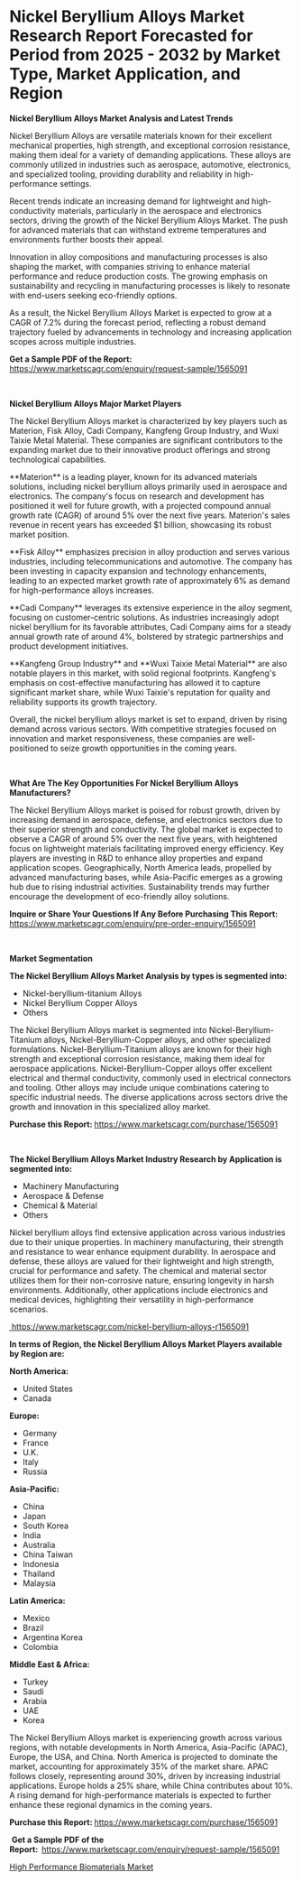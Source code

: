 <p><h1>Nickel Beryllium Alloys Market Research Report Forecasted for Period from 2025 -  2032 by Market Type, Market Application, and Region</h1></p><p><strong>Nickel Beryllium Alloys Market Analysis and Latest Trends</strong></p>
<p><p>Nickel Beryllium Alloys are versatile materials known for their excellent mechanical properties, high strength, and exceptional corrosion resistance, making them ideal for a variety of demanding applications. These alloys are commonly utilized in industries such as aerospace, automotive, electronics, and specialized tooling, providing durability and reliability in high-performance settings. </p><p>Recent trends indicate an increasing demand for lightweight and high-conductivity materials, particularly in the aerospace and electronics sectors, driving the growth of the Nickel Beryllium Alloys Market. The push for advanced materials that can withstand extreme temperatures and environments further boosts their appeal. </p><p>Innovation in alloy compositions and manufacturing processes is also shaping the market, with companies striving to enhance material performance and reduce production costs. The growing emphasis on sustainability and recycling in manufacturing processes is likely to resonate with end-users seeking eco-friendly options. </p><p>As a result, the Nickel Beryllium Alloys Market is expected to grow at a CAGR of 7.2% during the forecast period, reflecting a robust demand trajectory fueled by advancements in technology and increasing application scopes across multiple industries.</p></p>
<p><strong>Get a Sample PDF of the Report:&nbsp;</strong> <a href="https://www.marketscagr.com/enquiry/request-sample/1565091?utm_campaign=2014&utm_medium=2&utm_source=Github&utm_content=ia&utm_term=01022025&utm_id=nickel-beryllium-alloys">https://www.marketscagr.com/enquiry/request-sample/1565091</a></p>
<p>&nbsp;</p>
<p><strong>Nickel Beryllium Alloys Major Market Players</strong></p>
<p><p>The Nickel Beryllium Alloys market is characterized by key players such as Materion, Fisk Alloy, Cadi Company, Kangfeng Group Industry, and Wuxi Taixie Metal Material. These companies are significant contributors to the expanding market due to their innovative product offerings and strong technological capabilities.</p><p>**Materion** is a leading player, known for its advanced materials solutions, including nickel beryllium alloys primarily used in aerospace and electronics. The company's focus on research and development has positioned it well for future growth, with a projected compound annual growth rate (CAGR) of around 5% over the next five years. Materion's sales revenue in recent years has exceeded $1 billion, showcasing its robust market position.</p><p>**Fisk Alloy** emphasizes precision in alloy production and serves various industries, including telecommunications and automotive. The company has been investing in capacity expansion and technology enhancements, leading to an expected market growth rate of approximately 6% as demand for high-performance alloys increases.</p><p>**Cadi Company** leverages its extensive experience in the alloy segment, focusing on customer-centric solutions. As industries increasingly adopt nickel beryllium for its favorable attributes, Cadi Company aims for a steady annual growth rate of around 4%, bolstered by strategic partnerships and product development initiatives.</p><p>**Kangfeng Group Industry** and **Wuxi Taixie Metal Material** are also notable players in this market, with solid regional footprints. Kangfeng's emphasis on cost-effective manufacturing has allowed it to capture significant market share, while Wuxi Taixie's reputation for quality and reliability supports its growth trajectory.</p><p>Overall, the nickel beryllium alloys market is set to expand, driven by rising demand across various sectors. With competitive strategies focused on innovation and market responsiveness, these companies are well-positioned to seize growth opportunities in the coming years.</p></p>
<p>&nbsp;</p>
<p><strong>What Are The Key Opportunities For Nickel Beryllium Alloys Manufacturers?</strong></p>
<p><p>The Nickel Beryllium Alloys market is poised for robust growth, driven by increasing demand in aerospace, defense, and electronics sectors due to their superior strength and conductivity. The global market is expected to observe a CAGR of around 5% over the next five years, with heightened focus on lightweight materials facilitating improved energy efficiency. Key players are investing in R&D to enhance alloy properties and expand application scopes. Geographically, North America leads, propelled by advanced manufacturing bases, while Asia-Pacific emerges as a growing hub due to rising industrial activities. Sustainability trends may further encourage the development of eco-friendly alloy solutions.</p></p>
<p><strong>Inquire or Share Your Questions If Any Before Purchasing This Report:</strong> <a href="https://www.marketscagr.com/enquiry/pre-order-enquiry/1565091?utm_campaign=2014&utm_medium=2&utm_source=Github&utm_content=ia&utm_term=01022025&utm_id=nickel-beryllium-alloys">https://www.marketscagr.com/enquiry/pre-order-enquiry/1565091</a></p>
<p>&nbsp;</p>
<p><strong>Market Segmentation</strong></p>
<p><strong>The Nickel Beryllium Alloys Market Analysis by types is segmented into:</strong></p>
<p><ul><li>Nickel-beryllium-titanium Alloys</li><li>Nickel Beryllium Copper Alloys</li><li>Others</li></ul></p>
<p><p>The Nickel Beryllium Alloys market is segmented into Nickel-Beryllium-Titanium alloys, Nickel-Beryllium-Copper alloys, and other specialized formulations. Nickel-Beryllium-Titanium alloys are known for their high strength and exceptional corrosion resistance, making them ideal for aerospace applications. Nickel-Beryllium-Copper alloys offer excellent electrical and thermal conductivity, commonly used in electrical connectors and tooling. Other alloys may include unique combinations catering to specific industrial needs. The diverse applications across sectors drive the growth and innovation in this specialized alloy market.</p></p>
<p><strong>Purchase this Report:&nbsp;</strong><a href="https://www.marketscagr.com/purchase/1565091?utm_campaign=2014&utm_medium=2&utm_source=Github&utm_content=ia&utm_term=01022025&utm_id=nickel-beryllium-alloys">https://www.marketscagr.com/purchase/1565091</a></p>
<p>&nbsp;</p>
<p><strong>The Nickel Beryllium Alloys Market Industry Research by Application is segmented into:</strong></p>
<p><ul><li>Machinery Manufacturing</li><li>Aerospace & Defense</li><li>Chemical & Material</li><li>Others</li></ul></p>
<p><p>Nickel beryllium alloys find extensive application across various industries due to their unique properties. In machinery manufacturing, their strength and resistance to wear enhance equipment durability. In aerospace and defense, these alloys are valued for their lightweight and high strength, crucial for performance and safety. The chemical and material sector utilizes them for their non-corrosive nature, ensuring longevity in harsh environments. Additionally, other applications include electronics and medical devices, highlighting their versatility in high-performance scenarios.</p></p>
<p><a href="https://www.marketscagr.com/nickel-beryllium-alloys-r1565091?utm_campaign=2014&utm_medium=2&utm_source=Github&utm_content=ia&utm_term=01022025&utm_id=nickel-beryllium-alloys">&nbsp;https://www.marketscagr.com/nickel-beryllium-alloys-r1565091</a></p>
<p><strong>In terms of Region, the Nickel Beryllium Alloys Market Players available by Region are:</strong></p>
<p>
    <p> <strong> North America: </strong>
        <ul>
            <li>United States</li>
            <li>Canada</li>
        </ul>
        </p> 
    <p> <strong> Europe: </strong>
        <ul>
            <li>Germany</li>
            <li>France</li>
            <li>U.K.</li>
            <li>Italy</li>
            <li>Russia</li>
        </ul>
        </p> 
    <p> <strong> Asia-Pacific: </strong>
        <ul>
            <li>China</li>
            <li>Japan</li>
            <li>South Korea</li>
            <li>India</li>
            <li>Australia</li>
            <li>China Taiwan</li>
            <li>Indonesia</li>
            <li>Thailand</li>
            <li>Malaysia</li>
        </ul>
        </p> 
    <p> <strong> Latin America: </strong>
        <ul>
            <li>Mexico</li>
            <li>Brazil</li>
            <li>Argentina Korea</li>
            <li>Colombia</li>
        </ul>
        </p> 
    <p> <strong> Middle East & Africa: </strong>
        <ul>
            <li>Turkey</li>
            <li>Saudi</li>
            <li>Arabia</li>
            <li>UAE</li>
            <li>Korea</li>
        </ul>
    </p>
    </p>
<p><p>The Nickel Beryllium Alloys market is experiencing growth across various regions, with notable developments in North America, Asia-Pacific (APAC), Europe, the USA, and China. North America is projected to dominate the market, accounting for approximately 35% of the market share. APAC follows closely, representing around 30%, driven by increasing industrial applications. Europe holds a 25% share, while China contributes about 10%. A rising demand for high-performance materials is expected to further enhance these regional dynamics in the coming years.</p></p>
<p><strong>Purchase this Report: </strong><a href="https://www.marketscagr.com/purchase/1565091?utm_campaign=2014&utm_medium=2&utm_source=Github&utm_content=ia&utm_term=01022025&utm_id=nickel-beryllium-alloys">https://www.marketscagr.com/purchase/1565091</a></p>
<p>&nbsp;<strong>Get a Sample PDF of the Report:&nbsp;&nbsp;</strong><a href="https://www.marketscagr.com/enquiry/request-sample/1565091?utm_campaign=2014&utm_medium=2&utm_source=Github&utm_content=ia&utm_term=01022025&utm_id=nickel-beryllium-alloys">https://www.marketscagr.com/enquiry/request-sample/1565091</a></p>
<p><strong></strong></p>
<p><p><a href="https://github.com/JosephineMcguire65/Market-Research-Report-List-1/blob/main/high-performance-biomaterials-market.md?utm_campaign=2014&utm_medium=2&utm_source=Github&utm_content=ia&utm_term=01022025&utm_id=nickel-beryllium-alloys">High Performance Biomaterials Market</a></p></p>